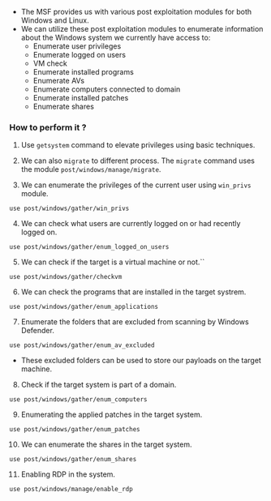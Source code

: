 
+ The MSF provides us with various post exploitation modules for both Windows and Linux.
+ We can utilize these post exploitation modules to enumerate information about the Windows system we currently have access to:
	+ Enumerate user privileges
	+ Enumerate logged on users
	+ VM check
	+ Enumerate installed programs
	+ Enumerate AVs
	+ Enumerate computers connected to domain
	+ Enumerate installed patches
	+ Enumerate shares 

### How to perform it ?

1. Use `getsystem` command to elevate privileges using basic techniques.

2. We can also `migrate` to different process. The `migrate` command uses the module `post/windows/manage/migrate`.

3. We can enumerate the privileges of the current user using `win_privs` module.
```
use post/windows/gather/win_privs
```

4. We can check what users are currently logged on or had recently logged on.
```
use post/windows/gather/enum_logged_on_users
```

5. We can check if the target is a virtual machine or not.``
```
use post/windows/gather/checkvm
```

6. We can check the programs that are installed in the target systrem.
```
use post/windows/gather/enum_applications
```

7. Enumerate the folders that are excluded from scanning by Windows Defender.
```
use post/windows/gather/enum_av_excluded
```
- These excluded folders can be used to store our payloads on the target machine.

8. Check if the target system is part of a domain.
```
use post/windows/gather/enum_computers
```

9. Enumerating the applied patches in the target system.
```
use post/windows/gather/enum_patches
```

10. We can enumerate the shares in the target system.
```
use post/windows/gather/enum_shares
```

11. Enabling RDP in the system.
```
use post/windows/manage/enable_rdp
```

